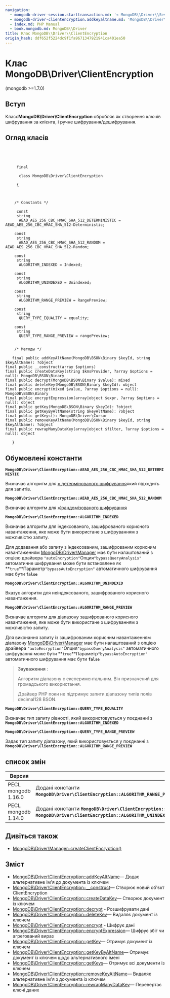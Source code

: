 ```yaml
---
navigation:
  - mongodb-driver-session.starttransaction.md: '« MongoDB\\Driver\\Session::startTransaction'
  - mongodb-driver-clientencryption.addkeyaltname.md: 'MongoDB\\Driver\\ClientEncryption::addKeyAltName »'
  - index.md: PHP Manual
  - book.mongodb.md: MongoDB\\Driver
title: Клас MongoDB\\Driver\\ClientEncryption
origin_hash: ddf652f5224dc9f1fa9671347921941ca401ea50
---
```

# Клас MongoDB\\Driver\\ClientEncryption

(mongodb >=1.7.0)

## Вступ

Класс**MongoDB\\Driver\\ClientEncryption** обробляє як створення ключів шифрування за клієнта, і ручне шифрування/дешифрування.

## Огляд класів

```classsynopsis


    
    
     final
     
      class MongoDB\Driver\ClientEncryption
     
     {
    

    
    /* Constants */
    
     const
     string
      AEAD_AES_256_CBC_HMAC_SHA_512_DETERMINISTIC = AEAD_AES_256_CBC_HMAC_SHA_512-Deterministic;

    const
     string
      AEAD_AES_256_CBC_HMAC_SHA_512_RANDOM = AEAD_AES_256_CBC_HMAC_SHA_512-Random;

    const
     string
      ALGORITHM_INDEXED = Indexed;

    const
     string
      ALGORITHM_UNINDEXED = Unindexed;

    const
     string
      ALGORITHM_RANGE_PREVIEW = RangePreview;

    const
     string
      QUERY_TYPE_EQUALITY = equality;

    const
     string
      QUERY_TYPE_RANGE_PREVIEW = rangePreview;


    /* Методы */
    
   final public addKeyAltName(MongoDB\BSON\Binary $keyId, string $keyAltName): ?object
final public __construct(array $options)
final public createDataKey(string $kmsProvider, ?array $options = null): MongoDB\BSON\Binary
final public decrypt(MongoDB\BSON\Binary $value): mixed
final public deleteKey(MongoDB\BSON\Binary $keyId): object
final public encrypt(mixed $value, ?array $options = null): MongoDB\BSON\Binary
final public encryptExpression(array|object $expr, ?array $options = null): object
final public getKey(MongoDB\BSON\Binary $keyId): ?object
final public getKeyByAltName(string $keyAltName): ?object
final public getKeys(): MongoDB\Driver\Cursor
final public removeKeyAltName(MongoDB\BSON\Binary $keyId, string $keyAltName): ?object
final public rewrapManyDataKey(array|object $filter, ?array $options = null): object

   }
```

## Обумовлені константи

**`MongoDB\Driver\ClientEncryption::AEAD_AES_256_CBC_HMAC_SHA_512_DETERMINISTIC`**

Визначає алгоритм для [» детермінованого шифрування](https://www.mongodb.com/docs/manual/core/security-client-side-encryption/#deterministic-encryption)який підходить для запитів.

**`MongoDB\Driver\ClientEncryption::AEAD_AES_256_CBC_HMAC_SHA_512_RANDOM`**

Визначає алгоритм для [»¦рандомізованого шифрування](https://www.mongodb.com/docs/manual/core/security-client-side-encryption/#randomized-encryption)

**`MongoDB\Driver\ClientEncryption::ALGORITHM_INDEXED`**

Визначає алгоритм для індексованого, зашифрованого корисного навантаження, яке може бути використане з шифруванням з можливістю запиту.

Для додавання або запиту з індексованим, зашифрованим корисним навантаженням [MongoDB\\Driver\\Manager](class.mongodb-driver-manager.md) має бути налаштований з опцією драйвера `"autoEncryption"`Опция`"bypassQueryAnalysis"` автоматичне шифрування може бути встановлене як \*\*`true`\*\*Параметр`"bypassAutoEncryption"` автоматичного шифрування має бути **`false`**

**`MongoDB\Driver\ClientEncryption::ALGORITHM_UNINDEXED`**

Вказує алгоритм для неіндексованого, зашифрованого корисного навантаження.

**`MongoDB\Driver\ClientEncryption::ALGORITHM_RANGE_PREVIEW`**

Визначає алгоритм для діапазону зашифрованого корисного навантаження, яке може бути використане з шифруванням з можливістю запиту.

Для виконання запиту із зашифрованим корисним навантаженням діапазону [MongoDB\\Driver\\Manager](class.mongodb-driver-manager.md) має бути налаштований з опцією драйвера `"autoEncryption"`Опция`"bypassQueryAnalysis"` автоматичного шифрування може бути \*\*`true`\*\*Параметр`"bypassAutoEncryption"` автоматичного шифрування має бути **`false`**

> **Зауваження** :
> 
> Алгоритм діапазону є експериментальним. Він призначений для громадського використання.
> 
> Драйвер PHP поки не підтримує запити діапазону типів полів decimal128 BSON.

**`MongoDB\Driver\ClientEncryption::QUERY_TYPE_EQUALITY`**

Визначає тип запиту рівності, який використовується у поєднанні з **`MongoDB\Driver\ClientEncryption::ALGORITHM_INDEXED`**

**`MongoDB\Driver\ClientEncryption::QUERY_TYPE_RANGE_PREVIEW`**

Задає тип запиту діапазону, який використовується у поєднанні з **`MongoDB\Driver\ClientEncryption::ALGORITHM_RANGE_PREVIEW`**

## список змін

| Версия | Опис |
| --- | --- |
| PECL mongodb 1.16.0 | Додані константи **`MongoDB\Driver\ClientEncryption::ALGORITHM_RANGE_PREVIEW`**и**`MongoDB\Driver\ClientEncryption::QUERY_TYPE_RANGE_PREVIEW`** |
| PECL mongodb 1.14.0 | Додані константи **`MongoDB\Driver\ClientEncryption::ALGORITHM_INDEXED`** **`MongoDB\Driver\ClientEncryption::ALGORITHM_UNINDEXED`**и**`MongoDB\Driver\ClientEncryption::QUERY_TYPE_EQUALITY`** |

## Дивіться також

-   [MongoDB\\Driver\\Manager::createClientEncryption()](mongodb-driver-manager.createclientencryption.md)

## Зміст

-   [MongoDB\\Driver\\ClientEncryption::addKeyAltName](mongodb-driver-clientencryption.addkeyaltname.md)— Додає альтернативне ім'я до документа із ключем
-   [MongoDB\\Driver\\ClientEncryption::\_\_construct](mongodb-driver-clientencryption.construct.md)— Створює новий об'єкт ClientEncryption
-   [MongoDB\\Driver\\ClientEncryption::createDataKey](mongodb-driver-clientencryption.createdatakey.md)— Створює документ із ключем
-   [MongoDB\\Driver\\ClientEncryption::decrypt](mongodb-driver-clientencryption.decrypt.md) \- Розшифрувати дані
-   [MongoDB\\Driver\\ClientEncryption::deleteKey](mongodb-driver-clientencryption.deletekey.md)— Видаляє документ із ключем
-   [MongoDB\\Driver\\ClientEncryption::encrypt](mongodb-driver-clientencryption.encrypt.md) \- Шифрує дані
-   [MongoDB\\Driver\\ClientEncryption::encryptExpression](mongodb-driver-clientencryption.encryptexpression.md)— Шифрує збіг чи агрегований вираз
-   [MongoDB\\Driver\\ClientEncryption::getKey](mongodb-driver-clientencryption.getkey.md)— Отримує документ із ключем
-   [MongoDB\\Driver\\ClientEncryption::getKeyByAltName](mongodb-driver-clientencryption.getkeybyaltname.md)— Отримує документ із ключем щодо альтернативного імені
-   [MongoDB\\Driver\\ClientEncryption::getKeys](mongodb-driver-clientencryption.getkeys.md)— Отримує всі документи із ключем
-   [MongoDB\\Driver\\ClientEncryption::removeKeyAltName](mongodb-driver-clientencryption.removekeyaltname.md)— Видаляє альтернативне ім'я з документа із ключем
-   [MongoDB\\Driver\\ClientEncryption::rewrapManyDataKey](mongodb-driver-clientencryption.rewrapmanydatakey.md)— Перевертає ключі даних

